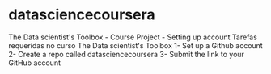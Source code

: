 # datasciencecoursera
The Data scientist's Toolbox - Course Project - Setting up account
Tarefas requeridas no curso  The Data scientist's Toolbox
  1- Set up a Github account
  2- Create a repo called datasciencecoursera
  3- Submit the link to your GitHub account
